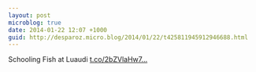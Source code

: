 ```yaml
---
layout: post
microblog: true
date: 2014-01-22 12:07 +1000
guid: http://desparoz.micro.blog/2014/01/22/t425811945912946688.html
---
```

Schooling Fish at Luaudi [t.co/2bZVlaHw7...](http://t.co/2bZVlaHw7s)
